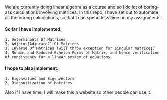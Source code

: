 We are currently doing linear algebra as a course and so I do lot of boring-ass calculations involving matrices. In this repo, I have set out to automate all the boring calculations, so that I can spend less time on my assignments.

#### So far I have implemented:

    1. Determinants Of Matrices
    2. Adjoint(Adjucate?) Of Matrices
    3. Inverse Of Matrices (will throw exception for singular matrices)
    4. Normal and Reduced Echelon Forms of Matrix, and hence verification of consistency for a linear system of equations

#### I hope to also implement:

    1. Eigenvalues and Eigenvectors
    2. Diagonilization of Matrices

Also if I have time, I will make this a website so other people can use it.
